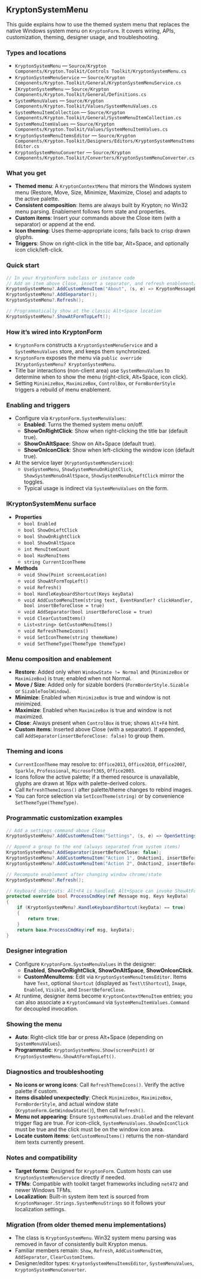 ## KryptonSystemMenu

This guide explains how to use the themed system menu that replaces the native Windows system menu on `KryptonForm`. It covers wiring, APIs, customization, theming, designer usage, and troubleshooting.

### Types and locations

- `KryptonSystemMenu` — `Source/Krypton Components/Krypton.Toolkit/Controls Toolkit/KryptonSystemMenu.cs`
- `KryptonSystemMenuService` — `Source/Krypton Components/Krypton.Toolkit/General/KryptonSystemMenuService.cs`
- `IKryptonSystemMenu` — `Source/Krypton Components/Krypton.Toolkit/General/Definitions.cs`
- `SystemMenuValues` — `Source/Krypton Components/Krypton.Toolkit/Values/SystemMenuValues.cs`
- `SystemMenuItemCollection` — `Source/Krypton Components/Krypton.Toolkit/General/SystemMenuItemCollection.cs`
- `SystemMenuItemValues` — `Source/Krypton Components/Krypton.Toolkit/Values/SystemMenuItemValues.cs`
- `KryptonSystemMenuItemsEditor` — `Source/Krypton Components/Krypton.Toolkit/Designers/Editors/KryptonSystemMenuItemsEditor.cs`
- `KryptonSystemMenuConverter` — `Source/Krypton Components/Krypton.Toolkit/Converters/KryptonSystemMenuConverter.cs`

### What you get

- **Themed menu**: A `KryptonContextMenu` that mirrors the Windows system menu (Restore, Move, Size, Minimize, Maximize, Close) and adapts to the active palette.
- **Consistent composition**: Items are always built by Krypton; no Win32 menu parsing. Enablement follows form state and properties.
- **Custom items**: Insert your commands above the Close item (with a separator) or append at the end.
- **Icon theming**: Uses theme-appropriate icons; falls back to crisp drawn glyphs.
- **Triggers**: Show on right-click in the title bar, Alt+Space, and optionally icon click/left-click.

### Quick start

```csharp
// In your KryptonForm subclass or instance code
// Add an item above Close, insert a separator, and refresh enablement/icons
KryptonSystemMenu?.AddCustomMenuItem("About", (s, e) => KryptonMessageBox.Show("About Krypton"));
KryptonSystemMenu?.AddSeparator();
KryptonSystemMenu?.Refresh();

// Programmatically show at the classic Alt+Space location
KryptonSystemMenu?.ShowAtFormTopLeft();
```

### How it’s wired into KryptonForm

- `KryptonForm` constructs a `KryptonSystemMenuService` and a `SystemMenuValues` store, and keeps them synchronized.
- `KryptonForm` exposes the menu via `public override IKryptonSystemMenu? KryptonSystemMenu`.
- Title bar interactions (non-client area) use `SystemMenuValues` to determine when to show the menu (right-click, Alt+Space, icon click).
- Setting `MinimizeBox`, `MaximizeBox`, `ControlBox`, or `FormBorderStyle` triggers a rebuild of menu enablement.

### Enabling and triggers

- Configure via `KryptonForm.SystemMenuValues`:
  - **Enabled**: Turns the themed system menu on/off.
  - **ShowOnRightClick**: Show when right-clicking the title bar (default true).
  - **ShowOnAltSpace**: Show on Alt+Space (default true).
  - **ShowOnIconClick**: Show when left-clicking the window icon (default true).
- At the service layer (`KryptonSystemMenuService`):
  - `UseSystemMenu`, `ShowSystemMenuOnRightClick`, `ShowSystemMenuOnAltSpace`, `ShowSystemMenuOnLeftClick` mirror the toggles.
  - Typical usage is indirect via `SystemMenuValues` on the form.

### IKryptonSystemMenu surface

- **Properties**
  - `bool Enabled`
  - `bool ShowOnLeftClick`
  - `bool ShowOnRightClick`
  - `bool ShowOnAltSpace`
  - `int MenuItemCount`
  - `bool HasMenuItems`
  - `string CurrentIconTheme`
- **Methods**
  - `void Show(Point screenLocation)`
  - `void ShowAtFormTopLeft()`
  - `void Refresh()`
  - `bool HandleKeyboardShortcut(Keys keyData)`
  - `void AddCustomMenuItem(string text, EventHandler? clickHandler, bool insertBeforeClose = true)`
  - `void AddSeparator(bool insertBeforeClose = true)`
  - `void ClearCustomItems()`
  - `List<string> GetCustomMenuItems()`
  - `void RefreshThemeIcons()`
  - `void SetIconTheme(string themeName)`
  - `void SetThemeType(ThemeType themeType)`

### Menu composition and enablement

- **Restore**: Added only when `WindowState != Normal` and (`MinimizeBox` or `MaximizeBox`) is true; enabled when not Normal.
- **Move / Size**: Added only for sizable borders (`FormBorderStyle.Sizable` or `SizableToolWindow`).
- **Minimize**: Enabled when `MinimizeBox` is true and window is not minimized.
- **Maximize**: Enabled when `MaximizeBox` is true and window is not maximized.
- **Close**: Always present when `ControlBox` is true; shows `Alt+F4` hint.
- **Custom items**: Inserted above Close (with a separator). If appended, call `AddSeparator(insertBeforeClose: false)` to group them.

### Theming and icons

- `CurrentIconTheme` may resolve to: `Office2013`, `Office2010`, `Office2007`, `Sparkle`, `Professional`, `Microsoft365`, `Office2003`.
- Icons follow the active palette; if a themed resource is unavailable, glyphs are drawn at 16px with palette-derived colors.
- Call `RefreshThemeIcons()` after palette/theme changes to rebind images.
- You can force selection via `SetIconTheme(string)` or by convenience `SetThemeType(ThemeType)`.

### Programmatic customization examples

```csharp
// Add a settings command above Close
KryptonSystemMenu?.AddCustomMenuItem("Settings", (s, e) => OpenSettings(), insertBeforeClose: true);

// Append a group to the end (always separated from system items)
KryptonSystemMenu?.AddSeparator(insertBeforeClose: false);
KryptonSystemMenu?.AddCustomMenuItem("Action 1", OnAction1, insertBeforeClose: false);
KryptonSystemMenu?.AddCustomMenuItem("Action 2", OnAction2, insertBeforeClose: false);

// Recompute enablement after changing window chrome/state
KryptonSystemMenu?.Refresh();

// Keyboard shortcuts: Alt+F4 is handled; Alt+Space can invoke ShowAtFormTopLeft
protected override bool ProcessCmdKey(ref Message msg, Keys keyData)
{
    if (KryptonSystemMenu?.HandleKeyboardShortcut(keyData) == true)
    {
        return true;
    }
    return base.ProcessCmdKey(ref msg, keyData);
}
```

### Designer integration

- Configure `KryptonForm.SystemMenuValues` in the designer:
  - **Enabled**, **ShowOnRightClick**, **ShowOnAltSpace**, **ShowOnIconClick**.
  - **CustomMenuItems**: Edit via `KryptonSystemMenuItemsEditor`. Items have `Text`, optional `Shortcut` (displayed as `Text\tShortcut`), `Image`, `Enabled`, `Visible`, and `InsertBeforeClose`.
- At runtime, designer items become `KryptonContextMenuItem` entries; you can also associate a `KryptonCommand` via `SystemMenuItemValues.Command` for decoupled invocation.

### Showing the menu

- **Auto**: Right-click title bar or press Alt+Space (depending on `SystemMenuValues`).
- **Programmatic**: `KryptonSystemMenu.Show(screenPoint)` or `KryptonSystemMenu.ShowAtFormTopLeft()`.

### Diagnostics and troubleshooting

- **No icons or wrong icons**: Call `RefreshThemeIcons()`. Verify the active palette if custom.
- **Items disabled unexpectedly**: Check `MinimizeBox`, `MaximizeBox`, `FormBorderStyle`, and actual window state (`KryptonForm.GetWindowState()`), then call `Refresh()`.
- **Menu not appearing**: Ensure `SystemMenuValues.Enabled` and the relevant trigger flag are true. For icon-click, `SystemMenuValues.ShowOnIconClick` must be true and the click must be on the window icon area.
- **Locate custom items**: `GetCustomMenuItems()` returns the non-standard item texts currently present.

### Notes and compatibility

- **Target forms**: Designed for `KryptonForm`. Custom hosts can use `KryptonSystemMenuService` directly if needed.
- **TFMs**: Compatible with toolkit target frameworks including `net472` and newer Windows TFMs.
- **Localization**: Built-in system item text is sourced from `KryptonManager.Strings.SystemMenuStrings` so it follows your localization settings.

### Migration (from older themed menu implementations)

- The class is `KryptonSystemMenu`. Win32 system menu parsing was removed in favor of consistently built Krypton menus.
- Familiar members remain: `Show`, `Refresh`, `AddCustomMenuItem`, `AddSeparator`, `ClearCustomItems`.
- Designer/editor types: `KryptonSystemMenuItemsEditor`, `SystemMenuValues`, `KryptonSystemMenuConverter`.
